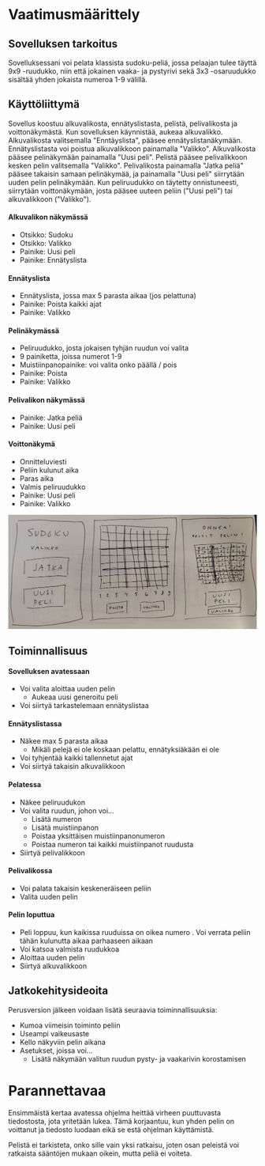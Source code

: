 # Vaatimusmäärittely

## Sovelluksen tarkoitus

Sovelluksessani voi pelata klassista sudoku-peliä, jossa pelaajan tulee täyttä 9x9 -ruudukko, niin että jokainen vaaka- ja pystyrivi sekä 3x3 -osaruudukko
sisältää yhden jokaista numeroa 1-9 välillä. 

## Käyttöliittymä

Sovellus koostuu alkuvalikosta, ennätyslistasta, pelistä, pelivalikosta ja voittonäkymästä. Kun sovelluksen käynnistää, aukeaa alkuvalikko. 
Alkuvalikosta valitsemalla "Enntäyslista", pääsee ennätyslistanäkymään. 
Ennätyslistasta voi poistua alkuvalikkoon painamalla "Valikko".
Alkuvalikosta pääsee pelinäkymään painamalla "Uusi peli". 
Pelistä pääsee pelivalikkoon kesken pelin valitsemalla "Valikko". 
Pelivalikosta painamalla "Jatka peliä" pääsee takaisin samaan pelinäkymää, ja painamalla "Uusi peli" siirrytään uuden pelin pelinäkymään. 
Kun peliruudukko on täytetty onnistuneesti, siirrytään voittonäkymään, josta pääsee uuteen peliin ("Uusi peli") tai alkuvalikkoon ("Valikko").

#### Alkuvalikon näkymässä
- Otsikko: Sudoku
- Otsikko: Valikko
- Painike: Uusi peli
- Painike: Ennätyslista

#### Ennätyslista
- Ennätyslista, jossa max 5 parasta aikaa (jos pelattuna)
- Painike: Poista kaikki ajat
- Painike: Valikko

#### Pelinäkymässä
- Peliruudukko, josta jokaisen tyhjän ruudun voi valita
- 9 painiketta, joissa numerot 1-9
- Muistiinpanopainike: voi valita onko päällä / pois
- Painike: Poista
- Painike: Valikko

#### Pelivalikon näkymässä
- Painike: Jatka peliä
- Painike: Uusi peli

#### Voittonäkymä

- Onnitteluviesti
- Peliin kulunut aika
- Paras aika
- Valmis peliruudukko
- Painike: Uusi peli
- Painike: Valikko

![Hahmotelma käyttöliittymästä](kayttisHahmotelma.jpeg)

## Toiminnallisuus

#### Sovelluksen avatessaan

- Voi valita aloittaa uuden pelin
   - Aukeaa uusi generoitu peli
- Voi siirtyä tarkastelemaan ennätyslistaa

#### Ennätyslistassa

- Näkee max 5 parasta aikaa
   - Mikäli pelejä ei ole koskaan pelattu, ennätyksiäkään ei ole
- Voi tyhjentää kaikki tallennetut ajat
- Voi siirtyä takaisin alkuvalikkoon

#### Pelatessa

- Näkee peliruudukon
- Voi valita ruudun, johon voi... 
  - Lisätä numeron
  - Lisätä muistiinpanon
  - Poistaa yksittäisen muistiinpanonumeron
  - Poistaa numeron tai kaikki muistiinpanot ruudusta
- Siirtyä pelivalikkoon

#### Pelivalikossa

- Voi palata takaisin keskeneräiseen peliin
- Valita uuden pelin

#### Pelin loputtua

- Peli loppuu, kun kaikissa ruuduissa on oikea numero
. Voi verrata peliin tähän kulunutta aikaa parhaaseen aikaan
- Voi katsoa valmista ruudukkoa
- Aloittaa uuden pelin 
- Siirtyä alkuvalikkoon

## Jatkokehitysideoita

Perusversion jälkeen voidaan lisätä seuraavia toiminnallisuuksia:

- Kumoa viimeisin toiminto peliin
- Useampi vaikeusaste
- Kello näkyviin pelin aikana
- Asetukset, joissa voi...
  - Lisätä näkymään valitun ruudun pysty- ja vaakarivin korostamisen
  
# Parannettavaa

Ensimmäistä kertaa avatessa ohjelma heittää virheen puuttuvasta tiedostosta, jota yritetään lukea. Tämä korjaantuu, kun yhden pelin on voittanut ja tiedosto luodaan eikä se estä ohjelman käyttämistä.

Pelistä ei tarkisteta, onko sille vain yksi ratkaisu, joten osan peleistä voi ratkaista sääntöjen mukaan oikein, mutta peliä ei voiteta.
